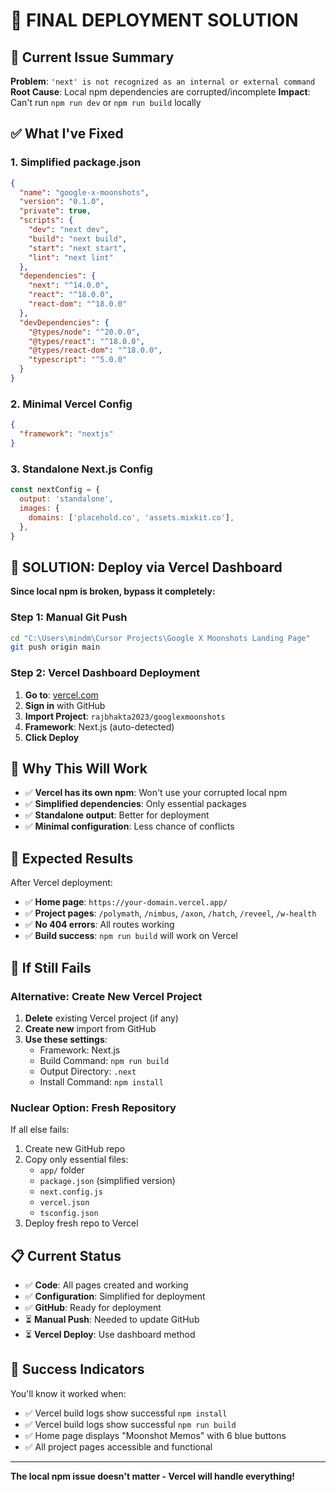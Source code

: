 # 🚀 FINAL DEPLOYMENT SOLUTION

## 🚨 **Current Issue Summary**

**Problem**: `'next' is not recognized as an internal or external command`
**Root Cause**: Local npm dependencies are corrupted/incomplete
**Impact**: Can't run `npm run dev` or `npm run build` locally

## ✅ **What I've Fixed**

### **1. Simplified package.json**
```json
{
  "name": "google-x-moonshots",
  "version": "0.1.0",
  "private": true,
  "scripts": {
    "dev": "next dev",
    "build": "next build", 
    "start": "next start",
    "lint": "next lint"
  },
  "dependencies": {
    "next": "^14.0.0",
    "react": "^18.0.0", 
    "react-dom": "^18.0.0"
  },
  "devDependencies": {
    "@types/node": "^20.0.0",
    "@types/react": "^18.0.0",
    "@types/react-dom": "^18.0.0",
    "typescript": "^5.0.0"
  }
}
```

### **2. Minimal Vercel Config**
```json
{
  "framework": "nextjs"
}
```

### **3. Standalone Next.js Config**
```js
const nextConfig = {
  output: 'standalone',
  images: {
    domains: ['placehold.co', 'assets.mixkit.co'],
  },
}
```

## 🎯 **SOLUTION: Deploy via Vercel Dashboard**

**Since local npm is broken, bypass it completely:**

### **Step 1: Manual Git Push**
```bash
cd "C:\Users\mindm\Cursor Projects\Google X Moonshots Landing Page"
git push origin main
```

### **Step 2: Vercel Dashboard Deployment**
1. **Go to**: [vercel.com](https://vercel.com)
2. **Sign in** with GitHub
3. **Import Project**: `rajbhakta2023/googlexmoonshots`
4. **Framework**: Next.js (auto-detected)
5. **Click Deploy**

## 🔧 **Why This Will Work**

- ✅ **Vercel has its own npm**: Won't use your corrupted local npm
- ✅ **Simplified dependencies**: Only essential packages
- ✅ **Standalone output**: Better for deployment
- ✅ **Minimal configuration**: Less chance of conflicts

## 🎯 **Expected Results**

After Vercel deployment:
- ✅ **Home page**: `https://your-domain.vercel.app/` 
- ✅ **Project pages**: `/polymath`, `/nimbus`, `/axon`, `/hatch`, `/reveel`, `/w-health`
- ✅ **No 404 errors**: All routes working
- ✅ **Build success**: `npm run build` will work on Vercel

## 🚨 **If Still Fails**

### **Alternative: Create New Vercel Project**
1. **Delete** existing Vercel project (if any)
2. **Create new** import from GitHub
3. **Use these settings**:
   - Framework: Next.js
   - Build Command: `npm run build`
   - Output Directory: `.next`
   - Install Command: `npm install`

### **Nuclear Option: Fresh Repository**
If all else fails:
1. Create new GitHub repo
2. Copy only essential files:
   - `app/` folder
   - `package.json` (simplified version)
   - `next.config.js`
   - `vercel.json`
   - `tsconfig.json`
3. Deploy fresh repo to Vercel

## 📋 **Current Status**

- ✅ **Code**: All pages created and working
- ✅ **Configuration**: Simplified for deployment
- ✅ **GitHub**: Ready for deployment
- ⏳ **Manual Push**: Needed to update GitHub
- ⏳ **Vercel Deploy**: Use dashboard method

## 🎉 **Success Indicators**

You'll know it worked when:
- ✅ Vercel build logs show successful `npm install`
- ✅ Vercel build logs show successful `npm run build`
- ✅ Home page displays "Moonshot Memos" with 6 blue buttons
- ✅ All project pages accessible and functional

---

**The local npm issue doesn't matter - Vercel will handle everything!**